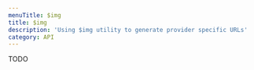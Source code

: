 ```yaml
---
menuTitle: $img
title: $img
description: 'Using $img utility to generate provider specific URLs'
category: API
---
```


TODO
